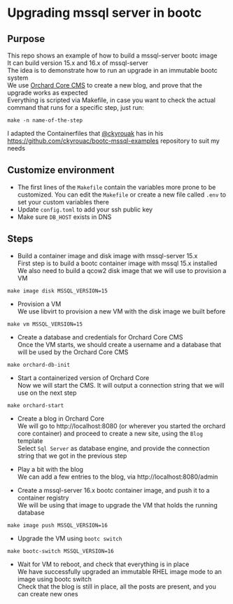 # Upgrading mssql server in bootc

## Purpose

This repo shows an example of how to build a mssql-server bootc image  
It can build version 15.x and 16.x of mssql-server  
The idea is to demonstrate how to run an upgrade in an immutable bootc system  
We use [Orchard Core CMS](https://orchardcore.net/) to create a new blog, and prove that the upgrade works as expected  
Everything is scripted via Makefile, in case you want to check the actual command that runs for a specific step, just run:  
```
make -n name-of-the-step
```

I adapted the Containerfiles that [@ckyrouak](https://github.com/ckyrouac) has in his https://github.com/ckyrouac/bootc-mssql-examples repository to suit my needs

## Customize environment

- The first lines of the `Makefile` contain the variables more prone to be customized. You can edit the `Makefile` or create a new file called `.env` to set your custom variables there
- Update `config.toml` to add your ssh public key
- Make sure `DB_HOST` exists in DNS

## Steps

- Build a container image and disk image with mssql-server 15.x  
First step is to build a bootc container image with mssql 15.x installed  
We also need to build a qcow2 disk image that we will use to provision a VM  

```
make image disk MSSQL_VERSION=15
```

- Provision a VM  
We use libvirt to provision a new VM with the disk image we built before  
```
make vm MSSQL_VERSION=15
```

- Create a database and credentials for Orchard Core CMS  
Once the VM starts, we should create a username and a database that will be used by the Orchard Core CMS  
```
make orchard-db-init
```

- Start a containerized version of Orchard Core  
Now we will start the CMS. It will output a connection string that we will use on the next step  
```
make orchard-start
```

- Create a blog in Orchard Core  
We will go to http://localhost:8080 (or wherever you started the orchard core container) and proceed to create a new site, using the `Blog` template  
Select `Sql Server` as database engine, and provide the connection string that we got in the previous step  

- Play a bit with the blog  
We can add a few entries to the blog, via http://localhost:8080/admin  

- Create a mssql-server 16.x bootc container image, and push it to a container registry  
We will be using that image to upgrade the VM that holds the running database  
```
make image push MSSQL_VERSION=16
```

- Upgrade the VM using `bootc switch`  
```
make bootc-switch MSSQL_VERSION=16
```

- Wait for VM to reboot, and check that everything is in place  
We have successfully upgraded an immutable RHEL image mode to an image using bootc switch  
Check that the blog is still in place, all the posts are present, and you can create new ones  
